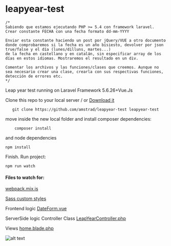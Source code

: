 # leapyear-test

    /*
    Sabiendo que estamos ejecutando PHP >= 5.4 con framework laravel.
    Crear constante FECHA con una fecha formato dd-mm-YYYY
    
    Enviar esta constante haciendo un post por jQuery/VUE a otro documento donde comprobaremos si la fecha es un año bisiesto, devolver por json true/false y el día (lunes/dilluns, martes...)
    de la fecha en castellano y en catalán, sin especificar array de los días en estos idiomas. Mostraremos el resultado en un div.
    
    Comentar los archivos y las funciones/clases que creemos. Aunque no sea necesario crear una clase, crearla con sus respectivas funciones, detección de errores etc.
    */
    
Leap year test running on Laravel Framework 5.6.26+Vue.Js

Clone this repo to your local server / or [Download it](https://github.com/amstrad/leapyear-test/archive/master.zip)      
  ```  
     git clone https://github.com/amstrad/leapyear-test leapyear-test
   ```

move inside the new local folder and install composer dependencies:
```
    composer install
   ``` 
and node dependencies

``` npm install ```

Finish. Run project:

``` npm run watch ```

<h4>Files to watch for:</h4>

[webpack.mix.js](webpack.mix.js) 

[Sass custom styles](resources/assets/sass/app.scss) 

Frontend logic [DateForm.vue](resources/assets/js/components/DateForm.vue) 

ServerSide logic Controller Class [LeapYearController.php](app/Http/Controllers/LeapYearController.php) 

Views [home.blade.php](resources/views/home.blade.php)


 
![alt text](screenshot.png)